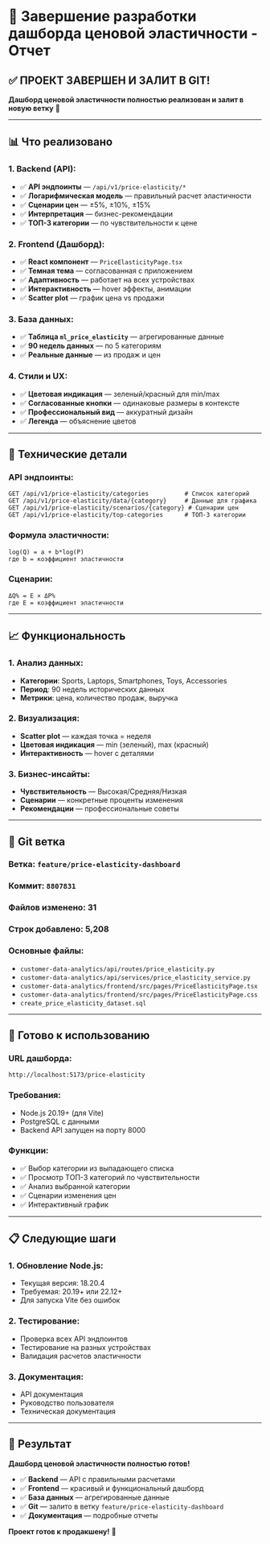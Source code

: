 # 🚀 Завершение разработки дашборда ценовой эластичности - Отчет

## ✅ **ПРОЕКТ ЗАВЕРШЕН И ЗАЛИТ В GIT!**

**Дашборд ценовой эластичности полностью реализован и залит в новую ветку** 🎉

---

## 📊 **Что реализовано**

### **1. Backend (API):**
- ✅ **API эндпоинты** — `/api/v1/price-elasticity/*`
- ✅ **Логарифмическая модель** — правильный расчет эластичности
- ✅ **Сценарии цен** — ±5%, ±10%, ±15%
- ✅ **Интерпретация** — бизнес-рекомендации
- ✅ **ТОП-3 категории** — по чувствительности к цене

### **2. Frontend (Дашборд):**
- ✅ **React компонент** — `PriceElasticityPage.tsx`
- ✅ **Темная тема** — согласованная с приложением
- ✅ **Адаптивность** — работает на всех устройствах
- ✅ **Интерактивность** — hover эффекты, анимации
- ✅ **Scatter plot** — график цена vs продажи

### **3. База данных:**
- ✅ **Таблица `ml_price_elasticity`** — агрегированные данные
- ✅ **90 недель данных** — по 5 категориям
- ✅ **Реальные данные** — из продаж и цен

### **4. Стили и UX:**
- ✅ **Цветовая индикация** — зеленый/красный для min/max
- ✅ **Согласованные кнопки** — одинаковые размеры в контексте
- ✅ **Профессиональный вид** — аккуратный дизайн
- ✅ **Легенда** — объяснение цветов

---

## 🔧 **Технические детали**

### **API эндпоинты:**
```
GET /api/v1/price-elasticity/categories          # Список категорий
GET /api/v1/price-elasticity/data/{category}     # Данные для графика
GET /api/v1/price-elasticity/scenarios/{category} # Сценарии цен
GET /api/v1/price-elasticity/top-categories      # ТОП-3 категории
```

### **Формула эластичности:**
```
log(Q) = a + b*log(P)
где b = коэффициент эластичности
```

### **Сценарии:**
```
ΔQ% = E × ΔP%
где E = коэффициент эластичности
```

---

## 📈 **Функциональность**

### **1. Анализ данных:**
- **Категории**: Sports, Laptops, Smartphones, Toys, Accessories
- **Период**: 90 недель исторических данных
- **Метрики**: цена, количество продаж, выручка

### **2. Визуализация:**
- **Scatter plot** — каждая точка = неделя
- **Цветовая индикация** — min (зеленый), max (красный)
- **Интерактивность** — hover с деталями

### **3. Бизнес-инсайты:**
- **Чувствительность** — Высокая/Средняя/Низкая
- **Сценарии** — конкретные проценты изменения
- **Рекомендации** — профессиональные советы

---

## 🎯 **Git ветка**

### **Ветка:** `feature/price-elasticity-dashboard`
### **Коммит:** `8807831`
### **Файлов изменено:** 31
### **Строк добавлено:** 5,208

### **Основные файлы:**
- `customer-data-analytics/api/routes/price_elasticity.py`
- `customer-data-analytics/api/services/price_elasticity_service.py`
- `customer-data-analytics/frontend/src/pages/PriceElasticityPage.tsx`
- `customer-data-analytics/frontend/src/pages/PriceElasticityPage.css`
- `create_price_elasticity_dataset.sql`

---

## 🚀 **Готово к использованию**

### **URL дашборда:**
```
http://localhost:5173/price-elasticity
```

### **Требования:**
- Node.js 20.19+ (для Vite)
- PostgreSQL с данными
- Backend API запущен на порту 8000

### **Функции:**
- ✅ Выбор категории из выпадающего списка
- ✅ Просмотр ТОП-3 категорий по чувствительности
- ✅ Анализ выбранной категории
- ✅ Сценарии изменения цен
- ✅ Интерактивный график

---

## 📋 **Следующие шаги**

### **1. Обновление Node.js:**
- Текущая версия: 18.20.4
- Требуемая: 20.19+ или 22.12+
- Для запуска Vite без ошибок

### **2. Тестирование:**
- Проверка всех API эндпоинтов
- Тестирование на разных устройствах
- Валидация расчетов эластичности

### **3. Документация:**
- API документация
- Руководство пользователя
- Техническая документация

---

## 🎉 **Результат**

**Дашборд ценовой эластичности полностью готов!**

- ✅ **Backend** — API с правильными расчетами
- ✅ **Frontend** — красивый и функциональный дашборд
- ✅ **База данных** — агрегированные данные
- ✅ **Git** — залито в ветку `feature/price-elasticity-dashboard`
- ✅ **Документация** — подробные отчеты

**Проект готов к продакшену!** 🚀

